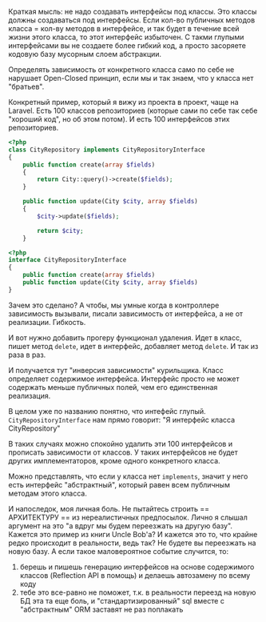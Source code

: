 Краткая мысль: не надо создавать интерфейсы под классы. Это классы должны создаваться под интерфейсы. Если кол-во публичных методов класса = кол-ву методов в интерфейсе, и так будет в течение всей жизни этого класса, то этот интерфейс избыточен. С такми глупыми интерфейсами вы не создаете более гибкий код, а просто засоряете кодовую базу мусорным слоем абстракции.

Определять зависимость от конкретного класса само по себе не нарушает Open-Closed принцип, если мы и так знаем, что у класса нет "братьев".

Конкретный пример, который я вижу из проекта в проект, чаще на Laravel.
Есть 100 классов репозиториев (которые сами по себе так себе "хороший код", но об этом потом). И есть 100 интерфейсов этих репозиториев.

```php
<?php
class CityRepository implements CityRepositoryInterface
{
    public function create(array $fields)
    {
        return City::query()->create($fields);
    }

    public function update(City $city, array $fields)
    {
        $city->update($fields);

        return $city;
    }
```


```php
<?php
interface CityRepositoryInterface
{
    public function create(array $fields)
    public function update(City $city, array $fields)
}
```

Зачем это сделано? А чтобы, мы умные когда в контроллере зависимость вызывали, писали зависимость от интерфейса, а не от реализации. Гибкость.

И вот нужно добавить прогеру функционал удаления. Идет в класс, пишет метод `delete`, идет в интерфейс, добавляет метод `delete`. И так из раза в раз.

И получается тут "инверсия зависимости" курильщика. Класс определяет содержимое интерфейса. Интерфейс просто не может содержать меньше публичных полей, чем его единственная реализация.

В целом уже по названию понятно, что интефейс глупый. `CityRepositoryInterface` нам прямо говорит: "Я интерфейс класса CityRepository"

В таких случаях можно спокойно удалить эти 100 интерфейсов и прописать зависимости от классов. У таких интерфейсов не будет других имплементаторов, кроме одного конкретного класса.

Можно представлять, что если у класса нет `implements`, значит у него есть интерфейс "абстрактный", который равен всем публичным методам этого класса.


И напоследок, моя личная боль. Не пытайтесь строить == АРХИТЕКТУРУ == из нереалистичных предпосылок. Лично я слышал аргумент на это "а вдруг мы будем переезжать на другую базу". Кажется это пример из книги Uncle Bob'а? И кажется это то, что крайне редко происходит в реальности, ведь так? Не будете вы переезжать на новую базу. А если такое маловероятное событие случится, то:
1) берешь и пишешь генерацию интерфейсов на основе содержимого классов (Reflection API в помощь) и делаешь автозамену по всему коду
2) тебе это все-равно не поможет, т.к. в реальности переезд на новую БД эта та еще боль, и "стандартизированный" sql вместе с "абстрактным" ORM заставят не раз поплакать
